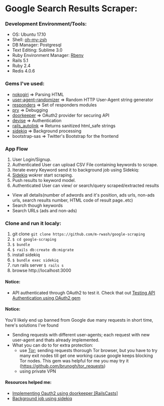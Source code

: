 # Google Search Results Scraper:
### Development Environment/Tools:
*  OS: Ubuntu 17.10
*  Shell: [oh-my-zsh](https://github.com/robbyrussell/oh-my-zsh)
*  DB Manager: Postgresql
*  Text Editing: Sublime 3.0
*  Ruby Environment Manager: [Rbenv](https://github.com/sstephenson/rbenv)
*  Rails 5.1
*  Ruby 2.4
*  Redis 4.0.6

### Gems I've used:
*  [nokogiri](http://www.nokogiri.org/) => Parsing HTML
*  [user-agent-randomizer](https://github.com/asconix/user-agent-randomize) => Random HTTP User-Agent string generator
*  [responders](https://github.com/plataformatec/responders) => Set of responders modules 
*  [pry](https://github.com/pry/pry) => Debugging 
*  [doorkeeper](https://github.com/doorkeeper-gem/doorkeeper) => OAuth2 provider for securing API
*  [devise](https://github.com/plataformatec/devise) => Authentication
*  [rails_autolink](https://github.com/tenderlove/rails_autolink) => Returns sanitized html_safe strings
*  [sidekiq](https://sidekiq.org/) => Background processing
*  bootstrap-sas => Twitter's Bootstrap for the frontend 


### App Flow
1. User Login/Signup.
2. Authenticated User can upload CSV File containing keywords to scrape.
3. Iterate every Keyword send it to background job using Sidekiq:
  1.  [Sidekiq](https://sidekiq.org/) wokrer start scraping.
  2.  Push results to keyword model.
4. Authenticated User can view/ or search/query scraped/extracted results
  *  View all details(number of adwords and it's position, ads urls, non-ads urls, search results number, HTML code of result page..etc)
  *  Search though keywords
  *  Search URLs (ads and non-ads)

### Clone and run it localy:
1. git clone `git clone https://github.com/m-rwash/google-scraping`
2. `$ cd google-scraping`
3. `$ bundle`
4. `$ rails db:create db:migrate`
5. install sidekiq
6. `$ bundle exec sidekiq`
7. run rails server `$ rails s`
8. browse http://localhost:3000

#### Notice:
*  API authenticated through OAuth2 to test it. Check that out [Testing API Authentication using OAuth2 gem](https://github.com/doorkeeper-gem/doorkeeper/wiki/Testing-your-provider-with-OAuth2-gem)

#### Notice: 
You'll likely end up banned from Google due many requests in short time, here's solutions I've found
*  Sending requests with different user-agents; each request with new user-agent and thats already implemented.
* What you can do to for extra protection:
   *  use [Tor](https://github.com/TheTorProject/gettorbrowser); sending requests thorough Tor browser, but you have to try many exit nodes till get one working cause google keeps blocking Tor nodes. This gem was helpful for me you may try it (https://github.com/brunogh/tor_requests)
   *  using private VPN


#### Resources helped me:
* [Implementing Oauth2 using doorkeeper [RailsCasts]](http://railscasts.com/episodes/353-oauth-with-doorkeeper)
* [Background job using sidekiq](https://github.com/mperham/sidekiq/wiki/Getting-Started)